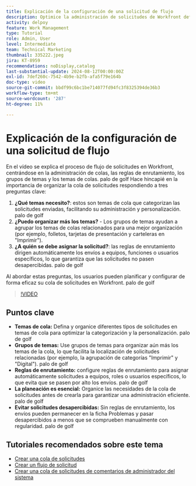 ```yaml
---
title: Explicación de la configuración de una solicitud de flujo
description: Optimice la administración de solicitudes de Workfront definiendo temas de colas, utilizando grupos de temas, configurando reglas de enrutamiento, planificando con anticipación y asegurándose de que los envíos no se pasen por alto para mejorar la eficacia.
activity: delpoy
feature: Work Management
type: Tutorial
role: Admin, User
level: Intermediate
team: Technical Marketing
thumbnail: 335222.jpeg
jira: KT-8959
recommendations: noDisplay,catalog
last-substantial-update: 2024-08-12T00:00:00Z
exl-id: 7def260c-7542-4b9e-b2fb-afa5f79e164b
doc-type: video
source-git-commit: bbdf99c6bc1be714077fd94fc3f8325394de36b3
workflow-type: tm+mt
source-wordcount: '287'
ht-degree: 11%

---
```


# Explicación de la configuración de una solicitud de flujo

En el vídeo se explica el proceso de flujo de solicitudes en Workfront, centrándose en la administración de colas, las reglas de enrutamiento, los grupos de temas y los temas de colas. palo de golf Hace hincapié en la importancia de organizar la cola de solicitudes respondiendo a tres preguntas clave:

1. **¿Qué temas necesito?**: estos son temas de cola que categorizan las solicitudes enviadas, facilitando su administración y personalización. palo de golf
1. **¿Puedo organizar más los temas?** - Los grupos de temas ayudan a agrupar los temas de colas relacionados para una mejor organización (por ejemplo, folletos, tarjetas de presentación y carteleras en &quot;Imprimir&quot;).
1. **¿A quién se debe asignar la solicitud?**: las reglas de enrutamiento dirigen automáticamente los envíos a equipos, funciones o usuarios específicos, lo que garantiza que las solicitudes no pasen desapercibidas. palo de golf

Al abordar estas preguntas, los usuarios pueden planificar y configurar de forma eficaz su cola de solicitudes en Workfront. palo de golf

>[!VIDEO](https://video.tv.adobe.com/v/3441908/?quality=12&learn=on&enablevpops=1&captions=spa)

## Puntos clave

* **Temas de cola:** Defina y organice diferentes tipos de solicitudes en temas de cola para optimizar la categorización y la personalización. palo de golf
* **Grupos de temas:** Use grupos de temas para organizar aún más los temas de la cola, lo que facilita la localización de solicitudes relacionadas (por ejemplo, la agrupación de categorías &quot;Imprimir&quot; y &quot;Digital&quot;). palo de golf
* **Reglas de enrutamiento:** configure reglas de enrutamiento para asignar automáticamente solicitudes a equipos, roles o usuarios específicos, lo que evita que se pasen por alto los envíos. palo de golf
* **La planeación es esencial:** Organice las necesidades de la cola de solicitudes antes de crearla para garantizar una administración eficiente. palo de golf
* **Evitar solicitudes desapercibidas:** Sin reglas de enrutamiento, los envíos pueden permanecer en la ficha Problemas y pasar desapercibidos a menos que se comprueben manualmente con regularidad. palo de golf

## Tutoriales recomendados sobre este tema

* [Crear una cola de solicitudes](/help/manage-work/request-queues/create-a-request-queue.md)
* [Crear un flujo de solicitud](/help/manage-work/request-queues/create-a-request-flow.md)
* [Crear una cola de solicitudes de comentarios de administrador del sistema](/help/manage-work/request-queues/create-a-system-admin-feedback-request-queue.md)
